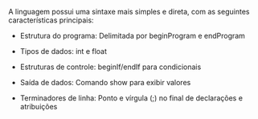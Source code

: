 A linguagem possui uma sintaxe mais simples e direta, com as seguintes características principais:

- Estrutura do programa: Delimitada por beginProgram e endProgram

- Tipos de dados: int e float

- Estruturas de controle: beginIf/endIf para condicionais

- Saída de dados: Comando show para exibir valores

- Terminadores de linha: Ponto e vírgula (;) no final de declarações e atribuições